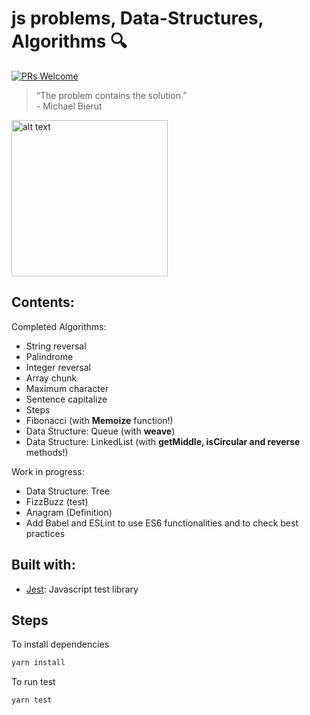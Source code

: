 # js problems, Data-Structures, Algorithms :mag:

[![PRs Welcome](https://img.shields.io/badge/PRs-welcome-brightgreen.svg?style=flat-square)](http://makeapullrequest.com)

> “The problem contains the solution.” <br /> - Michael Bierut

<img src="https://octodex.github.com/images/labtocat.png" alt="alt text" width="250">

## Contents:

Completed Algorithms:

- String reversal
- Palindrome
- Integer reversal
- Array chunk
- Maximum character
- Sentence capitalize
- Steps
- Fibonacci (with **Memoize** function!)
- Data Structure: Queue (with **weave**)
- Data Structure: LinkedList (with **getMiddle, isCircular and reverse** methods!)

Work in progress:

- Data Structure: Tree
- FizzBuzz (test)
- Anagram (Definition)
- Add Babel and ESLint to use ES6 functionalities and to check best practices

## Built with:

- [Jest](https://jestjs.io/): Javascript test library

## Steps

To install dependencies

```bash
yarn install
```

To run test

```bash
yarn test
```

